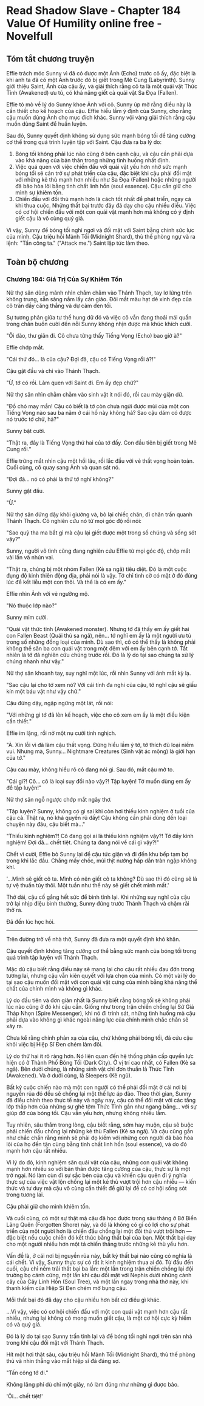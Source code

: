 # Read Shadow Slave - Chapter 184 Value Of Humility online free - Novelfull

## Tóm tắt chương truyện

Effie trách móc Sunny vì đã có được một Ảnh (Echo) trước cô ấy, đặc biệt là khi anh ta đã có một Ảnh trước đó bị giết trong Mê Cung (Labyrinth). Sunny giới thiệu Saint, Ảnh của cậu ấy, và giải thích rằng cô ta là một quái vật Thức Tỉnh (Awakened) ưu tú, có khả năng giết cả quái vật Sa Đọa (Fallen).

Effie tò mò về lý do Sunny khoe Ảnh với cô. Sunny úp mở rằng điều này là cần thiết cho kế hoạch của cậu. Effie hiểu lầm ý định của Sunny, cho rằng cậu muốn dùng Ảnh cho mục đích khác. Sunny vội vàng giải thích rằng cậu muốn dùng Saint để huấn luyện.

Sau đó, Sunny quyết định không sử dụng sức mạnh bóng tối để tăng cường cơ thể trong quá trình luyện tập với Saint. Cậu đưa ra ba lý do:

1.  Bóng tối không phải lúc nào cũng ở bên cạnh cậu, và cậu cần phải dựa vào khả năng của bản thân trong những tình huống nhất định.
2.  Việc quá quen với việc chiến đấu với quái vật yếu hơn nhờ sức mạnh bóng tối sẽ cản trở sự phát triển của cậu, đặc biệt khi cậu phải đối mặt với những kẻ thù mạnh hơn nhiều như Sa Đọa (Fallen) hoặc những người đã bão hòa lõi bằng tinh chất linh hồn (soul essence). Cậu cần giữ cho mình sự khiêm tốn.
3.  Chiến đấu với đối thủ mạnh hơn là cách tốt nhất để phát triển, ngay cả khi thua cuộc. Những thất bại trước đây đã dạy cho cậu nhiều điều. Việc có cơ hội chiến đấu với một con quái vật mạnh hơn mà không có ý định giết cậu là vô cùng quý giá.

Vì vậy, Sunny để bóng tối nghỉ ngơi và đối mặt với Saint bằng chính sức lực của mình. Cậu triệu hồi Mảnh Tối (Midnight Shard), thủ thế phòng ngự và ra lệnh: "Tấn công ta." ("Attack me.") Saint lập tức làm theo.

## Toàn bộ chương

### Chương 184: Giá Trị Của Sự Khiêm Tốn

Nữ thợ săn dũng mãnh nhìn chằm chằm vào Thánh Thạch, tay lơ lửng trên không trung, sẵn sàng nắm lấy cán giáo. Đôi mắt màu hạt dẻ xinh đẹp của cô tràn đầy căng thẳng và dự cảm đen tối.

Sự tương phản giữa tư thế hung dữ đó và việc cô vẫn đang thoải mái quấn trong chăn buồn cười đến nỗi Sunny không nhịn được mà khúc khích cười.

"Ôi dào, thư giãn đi. Cô chưa từng thấy Tiếng Vọng (Echo) bao giờ à?"

Effie chớp mắt.

"Cái thứ đó… là của cậu? Đợi đã, cậu có Tiếng Vọng rồi á?!"

Cậu gật đầu và chỉ vào Thánh Thạch.

"Ừ, tớ có rồi. Làm quen với Saint đi. Em ấy đẹp chứ?"

Nữ thợ săn nhìn chằm chằm vào sinh vật ít nói đó, rồi cau mày giận dữ.

"Đồ chó may mắn! Cậu có biết là tớ còn chưa ngửi được mùi của một con Tiếng Vọng nào sau ba năm ở cái hố này không hả? Sao cậu dám có được nó trước tớ chứ, hả?"

Sunny bật cười.

"Thật ra, đây là Tiếng Vọng thứ hai của tớ đấy. Con đầu tiên bị giết trong Mê Cung rồi."

Effie trừng mắt nhìn cậu một hồi lâu, rồi lắc đầu với vẻ thất vọng hoàn toàn. Cuối cùng, cô quay sang Ảnh và quan sát nó.

"Đợi đã… nó có phải là thứ tớ nghĩ không?"

Sunny gật đầu.

"Ừ."

Nữ thợ săn đứng dậy khỏi giường và, bỏ lại chiếc chăn, đi chân trần quanh Thánh Thạch. Cô nghiên cứu nó từ mọi góc độ rồi nói:

"Sao quỷ tha ma bắt gì mà cậu lại giết được một trong số chúng và sống sót vậy?"

Sunny, người vô tình cũng đang nghiên cứu Effie từ mọi góc độ, chớp mắt vài lần và nhún vai.

"Thật ra, chúng bị một nhóm Fallen (Kẻ sa ngã) tiêu diệt. Đó là một cuộc đụng độ kinh thiên động địa, phải nói là vậy. Tớ chỉ tình cờ có mặt ở đó đúng lúc để kết liễu một con thôi. Và thế là có em ấy."

Effie nhìn Ảnh với vẻ ngưỡng mộ.

"Nó thuộc lớp nào?"

Sunny mỉm cười.

"Quái vật thức tỉnh (Awakened monster). Nhưng tớ đã thấy em ấy giết hai con Fallen Beast (Quái thú sa ngã), nên… tớ nghĩ em ấy là một người ưu tú trong số những đồng loại của mình. Dù sao thì, cô có thể thấy là không phải không thể săn ba con quái vật trong một đêm với em ấy bên cạnh tớ. Tất nhiên là tớ đã nghiên cứu chúng trước rồi. Đó là lý do tại sao chúng ta xử lý chúng nhanh như vậy."

Nữ thợ săn khoanh tay, suy nghĩ một lúc, rồi nhìn Sunny với ánh mắt kỳ lạ.

"Sao cậu lại cho tớ xem nó? Với cái tính đa nghi của cậu, tớ nghĩ cậu sẽ giấu kín một báu vật như vậy chứ."

Cậu đứng dậy, ngập ngừng một lát, rồi nói:

"Với những gì tớ đã lên kế hoạch, việc cho cô xem em ấy là một điều kiện cần thiết."

Effie im lặng, rồi nở một nụ cười tinh nghịch.

"À. Xin lỗi vì đã làm cậu thất vọng. Đừng hiểu lầm ý tớ, tớ thích đủ loại niềm vui. Nhưng mà, Sunny… Nightmare Creatures (Sinh vật ác mộng) là giới hạn của tớ."

Cậu cau mày, không hiểu rõ cô đang nói gì. Sau đó, mắt cậu mở to.

"Cái gì?! Cô… cô là loại suy đồi nào vậy?! Tập luyện! Tớ muốn dùng em ấy để tập luyện!"

Nữ thợ săn ngỗ ngược chớp mắt ngây thơ.

"Tập luyện? Sunny, không có gì sai khi còn hơi thiếu kinh nghiệm ở tuổi của cậu cả. Thật ra, nó khá quyến rũ đấy! Cậu không cần phải dùng đến loại chuyện này đâu, cậu biết mà…"

"Thiếu kinh nghiệm?! Cô đang gọi ai là thiếu kinh nghiệm vậy?! Tớ đầy kinh nghiệm! Đợi đã… chết tiệt. Chúng ta đang nói về cái gì vậy?!"

Chết vì cười, Effie bỏ Sunny lại để cậu tức giận và đi đến khu bếp tạm bợ trong khi lắc đầu. Chẳng mấy chốc, mùi thịt nướng hấp dẫn tràn ngập không khí.

'...Mình sẽ giết cô ta. Mình có nên giết cô ta không? Dù sao thì đó cũng sẽ là tự vệ thuần túy thôi. Một tuần như thế này sẽ giết chết mình mất.'

Thở dài, cậu cố gắng hết sức để bình tĩnh lại. Khi những suy nghĩ của cậu trở lại nhịp điệu bình thường, Sunny đứng trước Thánh Thạch và chậm rãi thở ra.

Đã đến lúc học hỏi.

***

Trên đường trở về nhà thờ, Sunny đã đưa ra một quyết định khó khăn.

Cậu quyết định không tăng cường cơ thể bằng sức mạnh của bóng tối trong quá trình tập luyện với Thánh Thạch.

Mặc dù cậu biết rằng điều này sẽ mang lại cho cậu rất nhiều đau đớn trong tương lai, nhưng cậu vẫn kiên quyết với lựa chọn của mình. Có một vài lý do tại sao cậu muốn đối mặt với con quái vật cưng của mình bằng khả năng thể chất của chính mình và không gì khác.

Lý do đầu tiên và đơn giản nhất là Sunny biết rằng bóng tối sẽ không phải lúc nào cũng ở đó khi cậu cần. Giống như trong trận chiến chống lại Sứ Giả Tháp Nhọn (Spire Messenger), khi nó đi trinh sát, những tình huống mà cậu phải dựa vào không gì khác ngoài năng lực của chính mình chắc chắn sẽ xảy ra.

Chưa kể rằng chính phản xạ của cậu, chứ không phải bóng tối, đã cứu cậu khỏi việc bị Hiệp Sĩ Đen chém làm đôi.

Lý do thứ hai ít rõ ràng hơn. Nó liên quan đến hệ thống phân cấp quyền lực hiện có ở Thành Phố Bóng Tối (Dark City). Ở vị trí cao nhất, có Fallen (Kẻ sa ngã). Bên dưới chúng, là những sinh vật chỉ đơn thuần là Thức Tỉnh (Awakened). Và ở dưới cùng, là Sleepers (Kẻ ngủ).

Bất kỳ cuộc chiến nào mà một con người có thể phải đối mặt ở cái nơi bị nguyền rủa đó đều sẽ chống lại một thế lực áp đảo. Theo thời gian, Sunny đã điều chỉnh theo thực tế này và ngày nay, cậu có thể đối mặt với các tầng lớp thấp hơn của những sự ghê tởm Thức Tỉnh gần như ngang bằng… với sự giúp đỡ của bóng tối. Cậu vẫn yếu hơn, nhưng không nhiều lắm.

Tuy nhiên, sâu thẳm trong lòng, cậu biết rằng, sớm hay muộn, cậu sẽ buộc phải chiến đấu chống lại những kẻ thù Fallen (Kẻ sa ngã). Và cậu cũng gần như chắc chắn rằng mình sẽ phải đọ kiếm với những con người đã bão hòa lõi của họ đến tận cùng bằng tinh chất linh hồn (soul essence), và do đó mạnh hơn cậu rất nhiều.

Vì lý do đó, kinh nghiệm săn quái vật của cậu, những con quái vật không mạnh hơn nhiều so với bản thân được tăng cường của cậu, thực sự là một trở ngại. Nó làm cùn đi sự sắc bén của cậu và khiến cậu quên đi ý nghĩa thực sự của việc vật lộn chống lại một kẻ thù vượt trội hơn cậu nhiều — kiến thức và tư duy mà cậu vô cùng cần thiết để giữ lại để có cơ hội sống sót trong tương lai.

Cậu phải giữ cho mình khiêm tốn.

Và cuối cùng, có một sự thật mà cậu đã học được trong sáu tháng ở Bờ Biển Lãng Quên (Forgotten Shore) này, và đó là không có gì có lợi cho sự phát triển của một người hơn là chiến đấu chống lại một đối thủ vượt trội hơn — đặc biệt nếu cuộc chiến đó kết thúc bằng thất bại của bạn. Một thất bại dạy cho một người nhiều hơn một tá chiến thắng trước những kẻ thù yếu hơn.

Vấn đề là, ở cái nơi bị nguyền rủa này, bất kỳ thất bại nào cũng có nghĩa là cái chết. Vì vậy, Sunny thực sự có rất ít kinh nghiệm thua ai đó. Từ đầu đến cuối, cậu chỉ nếm trải thất bại ba lần: một lần trong trận chiến chống lại đội trưởng bọ cánh cứng, một lần khi cậu đối mặt với Nephis dưới những cành cây của Cây Linh Hồn (Soul Tree), và một lần ngay trong nhà thờ này, khi thanh kiếm của Hiệp Sĩ Đen chém mở bụng cậu.

Mỗi thất bại đó đã dạy cho cậu nhiều hơn bất cứ điều gì khác.

…Vì vậy, việc có cơ hội chiến đấu với một con quái vật mạnh hơn cậu rất nhiều, nhưng lại không có mong muốn giết cậu, là một cơ hội cực kỳ hiếm có và quý giá.

Đó là lý do tại sao Sunny trấn tĩnh lại và để bóng tối nghỉ ngơi trên sàn nhà trong khi cậu đối mặt với Thánh Thạch.

Hít một hơi thật sâu, cậu triệu hồi Mảnh Tối (Midnight Shard), thủ thế phòng thủ và nhìn thẳng vào mắt hiệp sĩ đá đáng sợ.

"Tấn công tớ đi."

Không lãng phí dù chỉ một giây, nó làm đúng như những gì được bảo.

'Ôi… chết tiệt!'